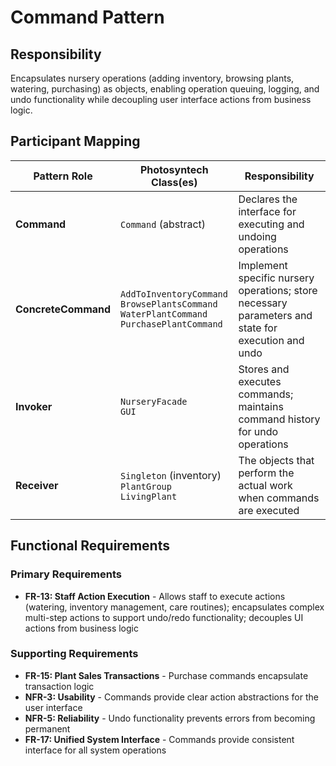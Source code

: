 # Command Pattern

## Responsibility
Encapsulates nursery operations (adding inventory, browsing plants, watering, purchasing) as objects, enabling operation queuing, logging, and undo functionality while decoupling user interface actions from business logic.

## Participant Mapping

| Pattern Role | Photosyntech Class(es) | Responsibility |
|--------------|------------------------|----------------|
| **Command** | `Command` (abstract) | Declares the interface for executing and undoing operations |
| **ConcreteCommand** | `AddToInventoryCommand`<br>`BrowsePlantsCommand`<br>`WaterPlantCommand`<br>`PurchasePlantCommand` | Implement specific nursery operations; store necessary parameters and state for execution and undo |
| **Invoker** | `NurseryFacade`<br>`GUI` | Stores and executes commands; maintains command history for undo operations |
| **Receiver** | `Singleton` (inventory)<br>`PlantGroup`<br>`LivingPlant` | The objects that perform the actual work when commands are executed |

## Functional Requirements

### Primary Requirements
- **FR-13: Staff Action Execution** - Allows staff to execute actions (watering, inventory management, care routines); encapsulates complex multi-step actions to support undo/redo functionality; decouples UI actions from business logic

### Supporting Requirements
- **FR-15: Plant Sales Transactions** - Purchase commands encapsulate transaction logic
- **NFR-3: Usability** - Commands provide clear action abstractions for the user interface
- **NFR-5: Reliability** - Undo functionality prevents errors from becoming permanent
- **FR-17: Unified System Interface** - Commands provide consistent interface for all system operations
